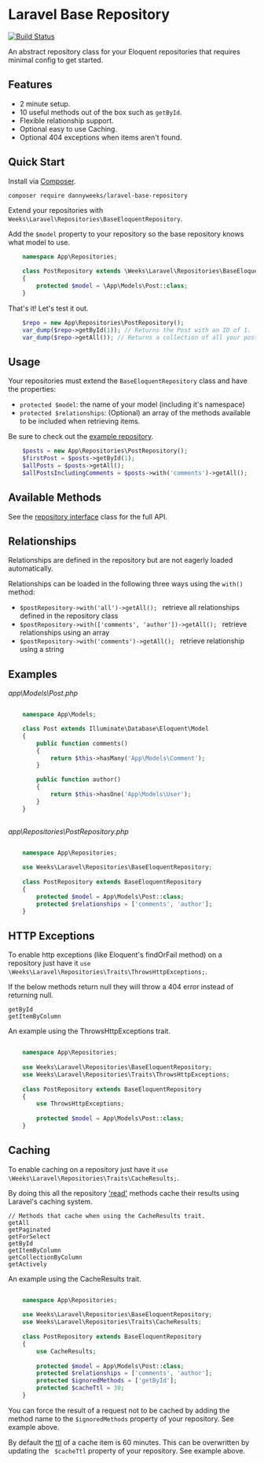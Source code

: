 # Laravel Base Repository
[![Build Status](https://travis-ci.org/dannyweeks/laravel-base-repository.svg?branch=v0.1)](https://travis-ci.org/dannyweeks/laravel-base-repository)

An abstract repository class for your Eloquent repositories that requires minimal config to get started. 

## Features

- 2 minute setup.
- 10 useful methods out of the box such as `getById`.
- Flexible relationship support. 
- Optional easy to use Caching.
- Optional 404 exceptions when items aren't found.

## Quick Start

Install via [Composer](http://getcomposer.org).

`composer require dannyweeks/laravel-base-repository`

Extend your repositories with `Weeks\Laravel\Repositories\BaseEloquentRepository`.

Add the `$model` property to your repository so the base repository knows what model to use.

```php
    namespace App\Repositories;
 
    class PostRepository extends \Weeks\Laravel\Repositories\BaseEloquentRepository
    {
        protected $model = \App\Models\Post::class;
    }
```

That's it! Let's test it out.

```php
    $repo = new App\Repositories\PostRepository();
    var_dump($repo->getById(1)); // Returns the Post with an ID of 1.
    var_dump($repo->getAll()); // Returns a collection of all your posts.
```

## Usage
Your repositories must extend the `BaseEloquentRepository` class and have the properties: 
- `protected $model`: the name of your model (including it's namespace)
- `protected $relationships`: (Optional) an array of the methods available to be included when retrieving items. 

Be sure to check out the [example repository](#examples).

```php
    $posts = new App\Repositories\PostRepository();
    $firstPost = $posts->getById(1);
    $allPosts = $posts->getAll();
    $allPostsIncludingComments = $posts->with('comments')->getAll();
```

## Available Methods
See the [repository interface](https://github.com/dannyweeks/laravel-base-repository/blob/master/src/RepositoryContract.php) class for the full API.

## Relationships

Relationships are defined in the repository but are not eagerly loaded automatically. 

Relationships can be loaded in the following three ways using the `with()` method:

- `$postRepository->with('all')->getAll(); ` retrieve all relationships defined in the repository class
- `$postRepository->with(['comments', 'author'])->getAll(); ` retrieve relationships using an array
- `$postRepository->with('comments')->getAll(); ` retrieve relationship using a string

## Examples

*app\Models\Post.php*

```php

    namespace App\Models;

    class Post extends Illuminate\Database\Eloquent\Model
    {
        public function comments()
        {
            return $this->hasMany('App\Models\Comment');
        }

        public function author()
        {
            return $this->hasOne('App\Models\User');
        }
    }
    
```

*app\Repositories\PostRepository.php*

```php

    namespace App\Repositories;
    
    use Weeks\Laravel\Repositories\BaseEloquentRepository;
    
    class PostRepository extends BaseEloquentRepository
    {
        protected $model = App\Models\Post::class;
        protected $relationships = ['comments', 'author'];
    }
```

## HTTP Exceptions
To enable http exceptions (like Eloquent's findOrFail method) on a repository just have it `use \Weeks\Laravel\Repositories\Traits\ThrowsHttpExceptions;`.

If the below methods return null they will throw a 404 error instead of returning null.

```
getById
getItemByColumn
```

An example using the ThrowsHttpExceptions trait.

```php

    namespace App\Repositories;
    
    use Weeks\Laravel\Repositories\BaseEloquentRepository;
    use Weeks\Laravel\Repositories\Traits\ThrowsHttpExceptions;
    
    class PostRepository extends BaseEloquentRepository
    {
        use ThrowsHttpExceptions;
        
        protected $model = App\Models\Post::class;
    }
```

## Caching

To enable caching on a repository just have it `use \Weeks\Laravel\Repositories\Traits\CacheResults;`.

By doing this all the repository ['read'](https://en.wikipedia.org/wiki/Create,_read,_update_and_delete) methods cache their results using Laravel's caching system.

```
// Methods that cache when using the CacheResults trait.
getAll
getPaginated
getForSelect
getById
getItemByColumn
getCollectionByColumn
getActively
```

An example using the CacheResults trait.
```php

    namespace App\Repositories;
    
    use Weeks\Laravel\Repositories\BaseEloquentRepository;
    use Weeks\Laravel\Repositories\Traits\CacheResults;
    
    class PostRepository extends BaseEloquentRepository
    {
        use CacheResults;
        
        protected $model = App\Models\Post::class;
        protected $relationships = ['comments', 'author'];
        protected $ignoredMethods = ['getById'];
        protected $cacheTtl = 30;
    }
```

You can force the result of a request not to be cached by adding the method name to the `$ignoredMethods` property of your repository. See example above.

By default the [ttl](https://en.wikipedia.org/wiki/Time_to_live) of a cache item is 60 minutes. This can be overwritten by updating the ` $cacheTtl` property of your repository. See example above.
